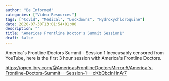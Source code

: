 ```yaml
---
author: "Be Informed"
categories: ["Video Resources"]
tags: ["Covid", "Medical", "Lockdowns", "Hydroxychloroquine"]
date: 2020-07-30T13:01:54+01:00
description: ""
title: "Americas Frontline Doctor's Summit Session1"
draft: false
---
```


America's Frontline Doctors Summit - Session 1
Inexcusably censored from YouTube, here is the first 3 hour session with America's Frontline Doctors.

https://open.lbry.com/@AmericasFrontlineDoctorsMirror:5/America's-Frontline-Doctors-Summit---Session-1---cKbQbcInHnA:7